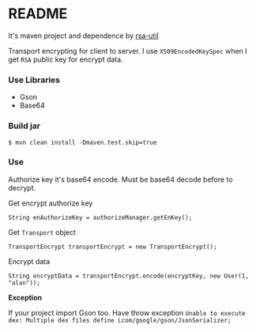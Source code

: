 # README #

It's maven project and dependence by [rsa-util](https://github.com/alanmoment/rsa-util)

Transport encrypting for client to server. I use `X509EncodedKeySpec` when I get `RSA` public key for encrypt data.

### Use Libraries ###

* Gson
* Base64

### Build jar ###

    $ mvn clean install -Dmaven.test.skip=true

### Use ###

Authorize key it's base64 encode. Must be base64 decode before to decrypt.

Get encrypt authorize key

    String enAuthorizeKey = authorizeManager.getEnKey();

Get `Transport` object

	TransportEncrypt transportEncrypt = new TransportEncrypt();

Encrypt data

	String encryptData = transportEncrypt.encode(encryptKey, new User(1, "alan"));

**Exception**

If your project import Gson too. Have throw exception `Unable to execute dex: Multiple dex files define Lcom/google/gson/JsonSerializer;`